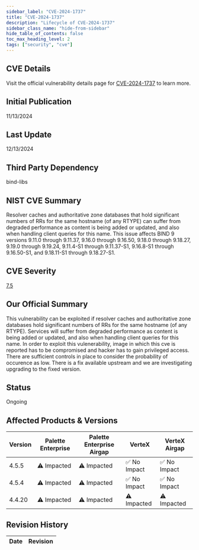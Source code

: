 ```yaml
---
sidebar_label: "CVE-2024-1737"
title: "CVE-2024-1737"
description: "Lifecycle of CVE-2024-1737"
sidebar_class_name: "hide-from-sidebar"
hide_table_of_contents: false
toc_max_heading_level: 2
tags: ["security", "cve"]
---
```


## CVE Details

Visit the official vulnerability details page for [CVE-2024-1737](https://nvd.nist.gov/vuln/detail/cve-2024-1737) to learn more.

## Initial Publication

11/13/2024

## Last Update

12/13/2024

## Third Party Dependency 

bind-libs


## NIST CVE Summary

Resolver caches and authoritative zone databases that hold significant numbers of RRs for the same hostname (of any RTYPE) can suffer from degraded performance as content is being added or updated, and also when handling client queries for this name.
This issue affects BIND 9 versions 9.11.0 through 9.11.37, 9.16.0 through 9.16.50, 9.18.0 through 9.18.27, 9.19.0 through 9.19.24, 9.11.4-S1 through 9.11.37-S1, 9.16.8-S1 through 9.16.50-S1, and 9.18.11-S1 through 9.18.27-S1.

## CVE Severity

[7.5](https://nvd.nist.gov/vuln/detail/cve-2024-1737)

## Our Official Summary

This vulnerability can be exploited if resolver caches and authoritative zone databases hold significant numbers of RRs
for the same hostname (of any RTYPE). Services will suffer from degraded performance as content is being added or
updated, and also when handling client queries for this name. In order to exploit this vulenerability, image in which
this cve is reported has to be compromised and hacker has to gain privileged access. There are sufficient controls in
place to consider the probability of occurence as low. There is a fix available upstream and we are investigating
upgrading to the fixed version.


## Status

Ongoing

## Affected Products & Versions

| Version | Palette Enterprise | Palette Enterprise Airgap | VerteX | VerteX Airgap |
| - | -------- | -------- | -------- | -------- |
| 4.5.5 | ⚠️ Impacted | ⚠️ Impacted | ✅ No Impact | ✅ No Impact |
| 4.5.4 | ⚠️ Impacted | ⚠️ Impacted | ✅ No Impact | ✅ No Impact |
| 4.4.20 | ⚠️ Impacted | ⚠️ Impacted | ⚠️ Impacted | ⚠️ Impacted |


## Revision History

| Date | Revision |
| --- | --- |


